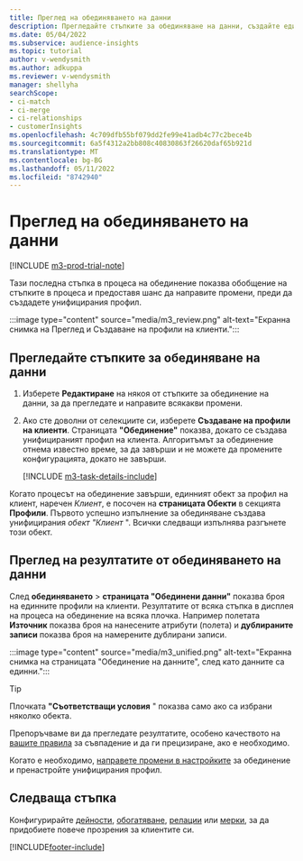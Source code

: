 ```yaml
---
title: Преглед на обединяването на данни
description: Прегледайте стъпките за обединяване на данни, създайте единни профили на клиенти и прегледайте резултатите
ms.date: 05/04/2022
ms.subservice: audience-insights
ms.topic: tutorial
author: v-wendysmith
ms.author: adkuppa
ms.reviewer: v-wendysmith
manager: shellyha
searchScope:
- ci-match
- ci-merge
- ci-relationships
- customerInsights
ms.openlocfilehash: 4c709dfb55bf079dd2fe99e41adb4c77c2bece4b
ms.sourcegitcommit: 6a5f4312a2bb808c40830863f26620daf65b921d
ms.translationtype: MT
ms.contentlocale: bg-BG
ms.lasthandoff: 05/11/2022
ms.locfileid: "8742940"
---
```

# <a name="review-data-unification"></a>Преглед на обединяването на данни

[!INCLUDE [m3-prod-trial-note](includes/m3-prod-trial-note.md)]

Тази последна стъпка в процеса на обединение показва обобщение на стъпките в процеса и предоставя шанс да направите промени, преди да създадете унифицирания профил.

:::image type="content" source="media/m3_review.png" alt-text="Екранна снимка на Преглед и Създаване на профили на клиенти.":::

## <a name="review-the-data-unification-steps"></a>Прегледайте стъпките за обединяване на данни

1. Изберете **Редактиране** на някоя от стъпките за обединение на данни, за да прегледате и направите всякакви промени.

1. Ако сте доволни от селекциите си, изберете **Създаване на профили на клиенти**. Страницата **"Обединение"** показва, докато се създава унифицираният профил на клиента. Алгоритъмът за обединение отнема известно време, за да завърши и не можете да промените конфигурацията, докато не завърши.

   [!INCLUDE [m3-task-details-include](includes/m3-task-details.md)]

Когато процесът на обединение завърши, единният обект за профил на клиент, наречен *Клиент*, е посочен на **страницата Обекти** в секцията **Профили**. Първото успешно изпълнение за обединяване създава унифицирания *обект "Клиент* ". Всички следващи изпълнява разгънете този обект.

## <a name="review-the-results-of-data-unification"></a>Преглед на резултатите от обединяването на данни

След **обединяването** > **страницата "Обединени данни"** показва броя на единните профили на клиенти. Резултатите от всяка стъпка в дисплея на процеса на обединение на всяка плочка. Например полетата **Източник** показва броя на нанесените атрибути (полета) и **дублираните записи** показва броя на намерените дублирани записи.

:::image type="content" source="media/m3_unified.png" alt-text="Екранна снимка на страницата &quot;Обединение на данните&quot;, след като данните са единни.":::

> [!TIP]
> Плочката **"Съответстващи условия** " показва само ако са избрани няколко обекта.

Препоръчваме ви да прегледате резултатите, особено качеството на [вашите правила](data-unification-update.md#manage-match-rules) за съвпадение и да ги прецизиране, ако е необходимо.

Когато е необходимо, [направете промени в настройките](data-unification-update.md) за обединение и пренастройте унифицирания профил.

## <a name="next-step"></a>Следваща стъпка

Конфигурирайте [дейности](activities.md), [обогатяване](enrichment-hub.md), [релации](relationships.md) или [мерки](measures.md), за да придобиете повече прозрения за клиентите си.

[!INCLUDE[footer-include](includes/footer-banner.md)]
